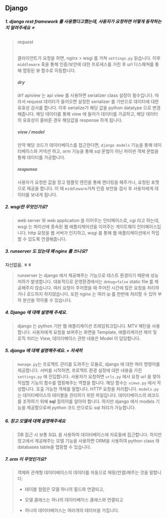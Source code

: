 ## Django

##### 1. django rest framework 를 사용했다고했는데, 사용자가 요청하면 어떻게 동작하는지 알려주세요 ⭐️

> ###### request
>
> 클라이언트가 요청을 하면, nginx > wsgi 를 거쳐 `settings.py` 읽습니다. 이후 `middleware` 훅을 통해 인증/보안에 대한 프로세스를 거친 후 url 디스패쳐를 통해 맵핑된 뷰 함수로 이동합니다. 
>
> ##### dry
>
> drf apiview 는 api view 를 사용하면 serializer class 설정이 필수입니다. 따라서 request 데이터가 들어오면 설정한 serializer 를 기반으로 데이터에 대한 유효성 검사를 합니다. 이후 serialize가 해당 값을 python datatype 으로 변경해줍니다. 해당 데이터를 통해 view 에 들어가 데이터를 가공하고, 해당 데이터의 유효성이 올바른 경우 해당값을 response 하게 됩니다.
>
> ##### view / model
>
> 만약 해당 코드가 데이터베이스를 접근한다면, `django models` 기능을 통해 데이터베이스와 커넥션 하고, orm 기능을 통해 sql 문법이 아닌 파이썬 객체 문법을 통해 데이터를 가공합니다.
>
> ##### response 
>
> 사용자가 요청한 값을 장고 템플릿 엔진을 통해 렌더링을 해주거나, 요청된 포맷으로 제공을 합니다. 이 때 `middleware`거쳐 인증 보안을 검사 후 사용자에게 데이터를 보내게 됩니다. 



##### 2. wsgi란 무엇인가요?

> web server  와 web application 을 이어주는 인터페이스로, cgi 라고 하는데, wsgi 는 파이선에 종속된 웹 애플리케이션을 이어주는 게이트웨이 인터페이스입니다. http 요청을 웹 서버가 인지하고, wsgi 를 통해 웹 애플리케이션에서 작업할 수 있도록 연결해줍니다. 



##### 3.  runserver 도 있는데 왜 nginx 를 쓰나요?

자신없음. ㅎㅎ

> runserver 는 django 에서 제공해주는 기능으로 테스트 환경이기 때문에 성능 저하가 발생합니다. 대표적으로 운영환경에서는 `debug=false` static file 를 제공해주지 않습니다. 여러 요청이 주어졌을 때 주어진 시간에 많은 요청을 처리하거나 로드하지 하지않습니다. 또한 nginx 는 여러 ip 를 한번에 처리할 수 있어 부하 분산을 막아줄 수 있습니다.



##### 4. Django 에 대해 설명해 주세요.

> django 는 python 기반 웹 애플리케이션 프레임워크입니다. MTV 패턴을 사용합니다. 사용자에게 요청을 보여주는 화면을 Template, 애플리케이션 제어 및 로직 처리는 View, 데이터베이스 관련 내용은 Model 이 담당합니다.



##### 5. django 에 대해 설명해주세요. + 자세히

> `manage.py`는 프로젝트 관리를 도와주는 모듈로, django 에 대한 여러 명령어를 제공합니다. 서버를 시작하면, 프로젝트 환경 설정에 대한 내용을 가진 `settings.py` 에 진입합니다. 사용자가 요청하면 `urls.py` 에서 요청 url 을 찾아 작업할 기능의 함수를 맵핑해주는 역할을 합니다. 해당 함수는 `views.py` 에서 작성합니다. 호출 가능한 객체를 말합니다. HTTP 요청을 처리합니다. `models.py` 는 데이터베이스의 테이블을 관리하기 위한 파일입니다. 데이터베이스의 레코드를 조작하기 위해 __sql__ 질의어를 알아야 합니다. 하지만 django 에서 models 기능을 제공함으로써 _python_ 코드 만으로도 sql 처리가 가능합니다.

#####  

##### 6. 장고 모델에 대해 설명해주세요

> DB 접근 시 보통 SQL 을 사용하여 데이터베이스에 자료들에 접근합니다. 하지만 장고에서 제공해주는 모델 기능을 사용하면 ORM을 사용하여 python class 와 databases table을 맵핑할 수 있습니다. 



##### 7. orm 이 무엇인가요?

> 객체와 관계형 데이터베이스의 데이터를 자동으로 매핑(연결)해주는 것을 말합니다.
>
> - 테이블 컬럼은 모델 하나의 필드와 연결되고,
>
> - 모델 클래스는 하나의 데이터베이스 클래스와 연결되고
> - 하나의 데이터베이스는 여러개의 테이브을 가집니다. 

